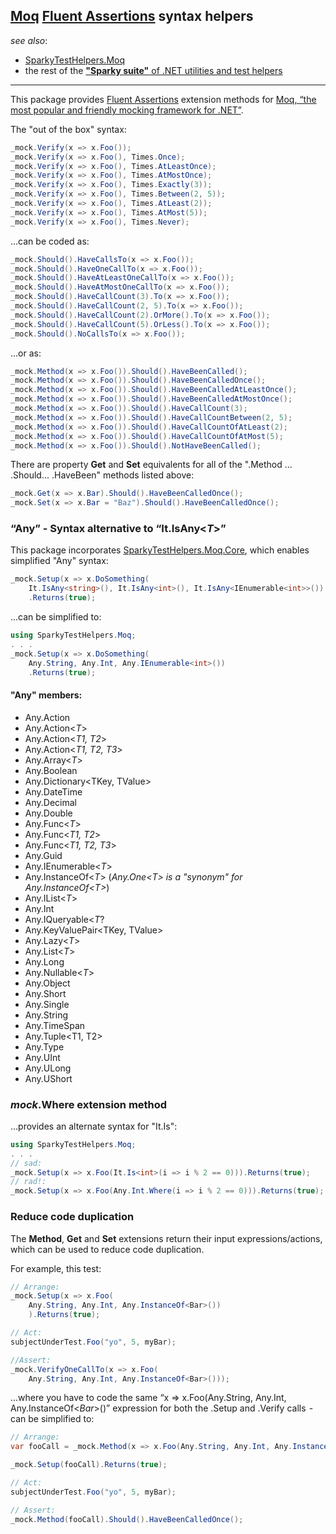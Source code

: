 ﻿## [Moq](https://github.com/moq) [Fluent Assertions](https://fluentassertions.com/) syntax helpers ##

_see also_:
* [SparkyTestHelpers.Moq](https://www.nuget.org/packages/SparkyTestHelpers.Moq/)
* the rest of the [**"Sparky suite"** of .NET utilities and test helpers](https://www.nuget.org/profiles/BrianSchroer)
---

This package provides [Fluent Assertions](https://fluentassertions.com/) extension methods for [Moq, “the most popular and friendly mocking framework for .NET”](https://github.com/moq/moq4). 

The "out of the box" syntax: 

```csharp
_mock.Verify(x => x.Foo());
_mock.Verify(x => x.Foo(), Times.Once);
_mock.Verify(x => x.Foo(), Times.AtLeastOnce);
_mock.Verify(x => x.Foo(), Times.AtMostOnce);
_mock.Verify(x => x.Foo(), Times.Exactly(3));
_mock.Verify(x => x.Foo(), Times.Between(2, 5));
_mock.Verify(x => x.Foo(), Times.AtLeast(2));
_mock.Verify(x => x.Foo(), Times.AtMost(5));
_mock.Verify(x => x.Foo(), Times.Never);
```
...can be coded as:

```csharp
_mock.Should().HaveCallsTo(x => x.Foo());
_mock.Should().HaveOneCallTo(x => x.Foo());
_mock.Should().HaveAtLeastOneCallTo(x => x.Foo());
_mock.Should().HaveAtMostOneCallTo(x => x.Foo());
_mock.Should().HaveCallCount(3).To(x => x.Foo());
_mock.Should().HaveCallCount(2, 5).To(x => x.Foo());
_mock.Should().HaveCallCount(2).OrMore().To(x => x.Foo());
_mock.Should().HaveCallCount(5).OrLess().To(x => x.Foo());
_mock.Should().NoCallsTo(x => x.Foo());
```
...or as:

```csharp
_mock.Method(x => x.Foo()).Should().HaveBeenCalled();
_mock.Method(x => x.Foo()).Should().HaveBeenCalledOnce();
_mock.Method(x => x.Foo()).Should().HaveBeenCalledAtLeastOnce();
_mock.Method(x => x.Foo()).Should().HaveBeenCalledAtMostOnce();
_mock.Method(x => x.Foo()).Should().HaveCallCount(3);
_mock.Method(x => x.Foo()).Should().HaveCallCountBetween(2, 5);
_mock.Method(x => x.Foo()).Should().HaveCallCountOfAtLeast(2);
_mock.Method(x => x.Foo()).Should().HaveCallCountOfAtMost(5);
_mock.Method(x => x.Foo()).Should().NotHaveBeenCalled();
```
There are property **Get** and **Set** equivalents for all of the ".Method ... .Should... .HaveBeen" methods listed above:

```csharp
_mock.Get(x => x.Bar).Should().HaveBeenCalledOnce();
_mock.Set(x => x.Bar = "Baz").Should().HaveBeenCalledOnce();
```

### “Any” - Syntax alternative to “It.IsAny<*T*>”

This package incorporates [SparkyTestHelpers.Moq.Core](https://www.nuget.org/packages/SparkyTestHelpers.Moq.core), which enables simplified "Any" syntax:

```csharp
_mock.Setup(x => x.DoSomething(
    It.IsAny<string>(), It.IsAny<int>(), It.IsAny<IEnumerable<int>>())
    .Returns(true);
```
...can be simplified to:
```csharp
using SparkyTestHelpers.Moq;
. . .
_mock.Setup(x => x.DoSomething(
    Any.String, Any.Int, Any.IEnumerable<int>()) 
    .Returns(true);
```

#### "Any" members:
* Any.Action
* Any.Action<*T*>
* Any.Action<*T1, T2*>
* Any.Action<*T1, T2, T3*>
* Any.Array<*T*>
* Any.Boolean
* Any.Dictionary<TKey, TValue>
* Any.DateTime
* Any.Decimal
* Any.Double
* Any.Func<*T*>
* Any.Func<*T1, T2*>
* Any.Func<*T1, T2, T3*>
* Any.Guid
* Any.IEnumerable<*T*>
* Any.InstanceOf<*T*> (*Any.One<*T*> is a "synonym" for Any.InstanceOf<*T*>*)
* Any.IList<*T*>
* Any.Int
* Any.IQueryable<*T*?
* Any.KeyValuePair<TKey, TValue>
* Any.Lazy<*T*>
* Any.List<*T*>
* Any.Long
* Any.Nullable<*T*>
* Any.Object
* Any.Short
* Any.Single
* Any.String
* Any.TimeSpan
* Any.Tuple<T1, T2>
* Any.Type
* Any.UInt
* Any.ULong
* Any.UShort

### *mock*.Where extension method
...provides an alternate syntax for "It.Is":
```csharp
using SparkyTestHelpers.Moq;
. . .
// sad:
_mock.Setup(x => x.Foo(It.Is<int>(i => i % 2 == 0))).Returns(true);
// rad!:
_mock.Setup(x => x.Foo(Any.Int.Where(i => i % 2 == 0))).Returns(true);
```

### Reduce code duplication ###

The **Method**, **Get** and **Set** extensions return their input expressions/actions, which can be used to reduce code duplication.

For example, this test:

```csharp
// Arrange:
_mock.Setup(x => x.Foo(
    Any.String, Any.Int, Any.InstanceOf<Bar>())
    ).Returns(true);

// Act:
subjectUnderTest.Foo("yo", 5, myBar);

//Assert:
_mock.VerifyOneCallTo(x => x.Foo(
    Any.String, Any.Int, Any.InstanceOf<Bar>()));
```

...where you have to code the same “x => x.Foo(Any.String, Any.Int, Any.InstanceOf<*Bar*>()” expression for both the .Setup and .Verify calls  -  can be simplified to:

```csharp
// Arrange:
var fooCall = _mock.Method(x => x.Foo(Any.String, Any.Int, Any.InstanceOf<Bar>())).Expression;

_mock.Setup(fooCall).Returns(true);

// Act:
subjectUnderTest.Foo("yo", 5, myBar);

// Assert:
_mock.Method(fooCall).Should().HaveBeenCalledOnce();
```
